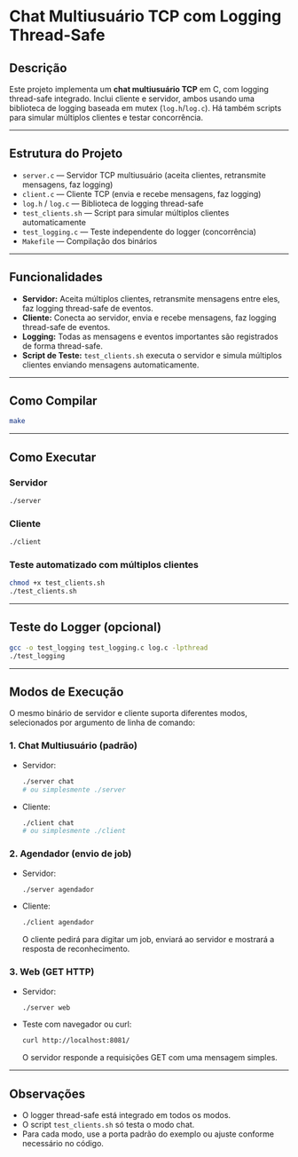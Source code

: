 # Chat Multiusuário TCP com Logging Thread-Safe

## Descrição
Este projeto implementa um **chat multiusuário TCP** em C, com logging thread-safe integrado. Inclui cliente e servidor, ambos usando uma biblioteca de logging baseada em mutex (`log.h`/`log.c`). Há também scripts para simular múltiplos clientes e testar concorrência.

---

## Estrutura do Projeto

- `server.c` — Servidor TCP multiusuário (aceita clientes, retransmite mensagens, faz logging)
- `client.c` — Cliente TCP (envia e recebe mensagens, faz logging)
- `log.h` / `log.c` — Biblioteca de logging thread-safe
- `test_clients.sh` — Script para simular múltiplos clientes automaticamente
- `test_logging.c` — Teste independente do logger (concorrência)
- `Makefile` — Compilação dos binários

---

## Funcionalidades

- **Servidor:** Aceita múltiplos clientes, retransmite mensagens entre eles, faz logging thread-safe de eventos.
- **Cliente:** Conecta ao servidor, envia e recebe mensagens, faz logging thread-safe de eventos.
- **Logging:** Todas as mensagens e eventos importantes são registrados de forma thread-safe.
- **Script de Teste:** `test_clients.sh` executa o servidor e simula múltiplos clientes enviando mensagens automaticamente.

---

## Como Compilar

```bash
make
```

---

## Como Executar

### Servidor
```bash
./server
```

### Cliente
```bash
./client
```

### Teste automatizado com múltiplos clientes
```bash
chmod +x test_clients.sh
./test_clients.sh
```

---

## Teste do Logger (opcional)

```bash
gcc -o test_logging test_logging.c log.c -lpthread
./test_logging
```

---

## Modos de Execução

O mesmo binário de servidor e cliente suporta diferentes modos, selecionados por argumento de linha de comando:

### 1. Chat Multiusuário (padrão)
- Servidor:
  ```bash
  ./server chat
  # ou simplesmente ./server
  ```
- Cliente:
  ```bash
  ./client chat
  # ou simplesmente ./client
  ```

### 2. Agendador (envio de job)
- Servidor:
  ```bash
  ./server agendador
  ```
- Cliente:
  ```bash
  ./client agendador
  ```
  O cliente pedirá para digitar um job, enviará ao servidor e mostrará a resposta de reconhecimento.

### 3. Web (GET HTTP)
- Servidor:
  ```bash
  ./server web
  ```
- Teste com navegador ou curl:
  ```bash
  curl http://localhost:8081/
  ```
  O servidor responde a requisições GET com uma mensagem simples.

---

## Observações
- O logger thread-safe está integrado em todos os modos.
- O script `test_clients.sh` só testa o modo chat.
- Para cada modo, use a porta padrão do exemplo ou ajuste conforme necessário no código.
